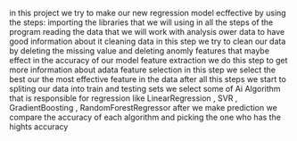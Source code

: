 in this project we try to make our new regression model ecffective by using the steps:
importing the libraries that we will using in all the steps of the program
reading the data that we will work with
analysis ower data to have good information about it 
cleaning data in this step we try to clean our data by deleting the missing value and deleting anomly features that maybe effect in the accuracy of our model
feature extraction we do this step to get more information about adata
feature selection in this step we select the best our the most effective feature in the data
after all this steps
we start to spliting our data into train and testing sets
we select some of Ai Algorithm that is responsible for regression like LinearRegression , SVR , GradientBoosting , RandomForestRegressor
after we make prediction we compare the accuracy of each algorithm and picking the one who has the hights accuracy

